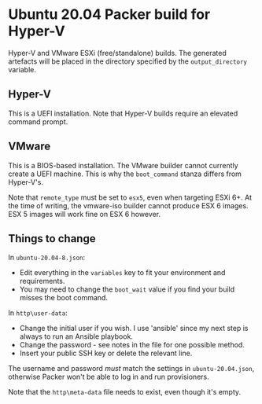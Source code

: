 # Ubuntu 20.04 Packer build for Hyper-V

Hyper-V and VMware ESXi (free/standalone) builds. The generated artefacts
will be placed in the directory specified by the `output_directory`
variable.

## Hyper-V
This is a UEFI installation. Note that Hyper-V builds require an elevated
command prompt.

## VMware
This is a BIOS-based installation. The VMware builder cannot currently create a
UEFI machine. This is why the `boot_command` stanza differs from Hyper-V's.

Note that `remote_type` must be set to `esx5`, even when targeting ESXi 6+. At
the time of writing, the vmware-iso builder cannot produce ESX 6 images. ESX 5
images will work fine on ESX 6 however.


## Things to change

In `ubuntu-20.04-8.json`:

- Edit everything in the `variables` key to fit your environment and
requirements.
- You may need to change the `boot_wait` value if you find your build misses
the boot command.

In `http\user-data`:

- Change the initial user if you wish. I use 'ansible' since my next step
is always to run an Ansible playbook.
- Change the password - see notes in the file for one possible method.
- Insert your public SSH key or delete the relevant line.

The username and password *must* match the settings in `ubuntu-20.04.json`,
otherwise Packer won't be able to log in and run provisioners.

Note that the `http\meta-data` file needs to exist, even though it's empty.